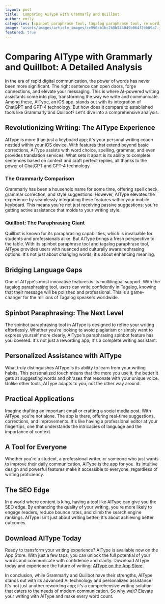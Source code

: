 ```yaml
---
layout: post
title:  Comparing AIType with Grammarly and Quillbot
author: emily
categories: [spinbot paraphrase tool, tagalog paraphrase tool, re wording app, spinbot paraphrasing tool, tagalog paraphrasing tool, paraphrasing spinbot, rewording app]
image: "assets/images/article_images/ce996cb1bc2b8b544049b064f2bb89a7.jpg"
featured: true
---
```


# Comparing AIType with Grammarly and Quillbot: A Detailed Analysis

In the era of rapid digital communication, the power of words has never been more significant. The right sentence can open doors, forge connections, and elevate your messaging. This is where AI-powered writing assistants come into play, transforming the way we write and communicate. Among these, AIType, an iOS app, stands out with its integration of ChatGPT and GPT-4 technology. But how does it compare to established tools like Grammarly and Quillbot? Let's dive into a comprehensive analysis.

## Revolutionizing Writing: The AIType Experience

AIType is more than just a keyboard app; it's your personal writing coach nestled within your iOS device. With features that extend beyond basic corrections, AIType assists with word choice, spelling, grammar, and even provides translation services. What sets it apart is its ability to complete sentences based on context and craft perfect replies, all thanks to the power of ChatGPT and GPT-4 technology.

### The Grammarly Comparison

Grammarly has been a household name for some time, offering spell check, grammar correction, and style suggestions. However, AIType elevates the experience by seamlessly integrating these features within your mobile keyboard. This means you're not just receiving passive suggestions; you're getting active assistance that molds to your writing style.

### Quillbot: The Paraphrasing Giant

Quillbot is known for its paraphrasing capabilities, which is invaluable for students and professionals alike. But AIType brings a fresh perspective to the table. With its spinbot paraphrase tool and tagalog paraphrase tool, AIType provides users with nuanced and culturally aware rephrasing options. It's not just about changing words; it's about enhancing meaning.

## Bridging Language Gaps

One of AIType's most innovative features is its multilingual support. With the tagalog paraphrasing tool, users can write confidently in Tagalog, knowing that their message will be polished and professional. This is a game-changer for the millions of Tagalog speakers worldwide.

## Spinbot Paraphrasing: The Next Level

The spinbot paraphrasing tool in AIType is designed to refine your writing effortlessly. Whether you're looking to avoid plagiarism or simply want to express yourself more clearly, AIType's paraphrasing spinbot feature has you covered. It's not just a rewording app; it's a complete writing assistant.

## Personalized Assistance with AIType

What truly distinguishes AIType is its ability to learn from your writing habits. This personalized touch means that the more you use it, the better it gets at suggesting words and phrases that resonate with your unique voice. Unlike other tools, AIType adapts to you, not the other way around.

## Practical Applications

Imagine drafting an important email or crafting a social media post. With AIType, you're not alone. The app is there, offering real-time suggestions, corrections, and improvements. It's like having a professional editor at your fingertips, one that understands the intricacies of language and the importance of context.

## A Tool for Everyone

Whether you're a student, a professional writer, or someone who just wants to improve their daily communication, AIType is the app for you. Its intuitive design and powerful features make it accessible to everyone, regardless of writing proficiency.

## The SEO Edge

In a world where content is king, having a tool like AIType can give you the SEO edge. By enhancing the quality of your writing, you're more likely to engage readers, reduce bounce rates, and climb the search engine rankings. AIType isn't just about writing better; it's about achieving better outcomes.

## Download AIType Today

Ready to transform your writing experience? AIType is available now on the App Store. With just a few taps, you can unlock the full potential of your words and communicate with confidence and clarity. Download AIType today and experience the future of writing: [AIType on the App Store](https://apps.apple.com/us/app/aitype-grammar-check-keyboard/id6469163944).

In conclusion, while Grammarly and Quillbot have their strengths, AIType stands out with its advanced AI technology and personalized assistance. It's not just another rewording app; it's a comprehensive writing solution that caters to the needs of modern communication. So why wait? Elevate your writing with AIType and make every word count.